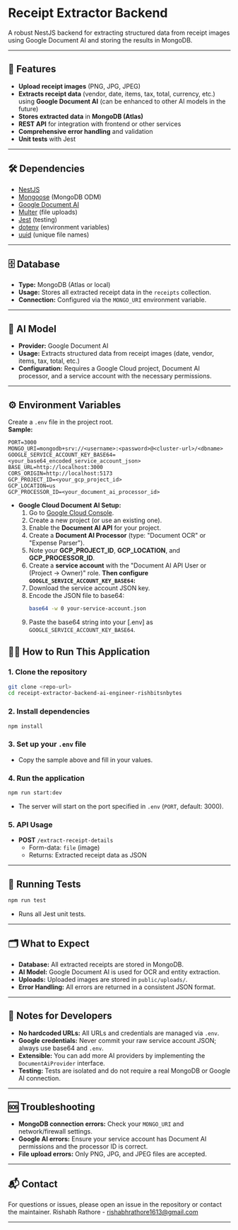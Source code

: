 # Receipt Extractor Backend

A robust NestJS backend for extracting structured data from receipt images using Google Document AI and storing the results in MongoDB.

---

## 🚀 Features

- **Upload receipt images** (PNG, JPG, JPEG)
- **Extracts receipt data** (vendor, date, items, tax, total, currency, etc.) using **Google Document AI** (can be enhanced to other AI models in the future)
- **Stores extracted data** in **MongoDB (Atlas)**
- **REST API** for integration with frontend or other services
- **Comprehensive error handling** and validation
- **Unit tests** with Jest

---

## 🛠️ Dependencies

- [NestJS](https://nestjs.com/)
- [Mongoose](https://mongoosejs.com/) (MongoDB ODM)
- [Google Document AI](https://cloud.google.com/document-ai)
- [Multer](https://github.com/expressjs/multer) (file uploads)
- [Jest](https://jestjs.io/) (testing)
- [dotenv](https://www.npmjs.com/package/dotenv) (environment variables)
- [uuid](https://www.npmjs.com/package/uuid) (unique file names)

---

## 🗄️ Database

- **Type:** MongoDB (Atlas or local)
- **Usage:** Stores all extracted receipt data in the `receipts` collection.
- **Connection:** Configured via the `MONGO_URI` environment variable.

---

## 🤖 AI Model

- **Provider:** Google Document AI
- **Usage:** Extracts structured data from receipt images (date, vendor, items, tax, total, etc.)
- **Configuration:** Requires a Google Cloud project, Document AI processor, and a service account with the necessary permissions.

---

## ⚙️ Environment Variables

Create a `.env` file in the project root.  
**Sample:**

```env
PORT=3000
MONGO_URI=mongodb+srv://<username>:<password>@<cluster-url>/<dbname>
GOOGLE_SERVICE_ACCOUNT_KEY_BASE64=<your_base64_encoded_service_account_json>
BASE_URL=http://localhost:3000
CORS_ORIGIN=http://localhost:5173
GCP_PROJECT_ID=<your_gcp_project_id>
GCP_LOCATION=us
GCP_PROCESSOR_ID=<your_document_ai_processor_id>
```
- **Google Cloud Document AI Setup:** 
  1. Go to [Google Cloud Console](https://console.cloud.google.com/).
  2. Create a new project (or use an existing one).
  3. Enable the **Document AI API** for your project.
  4. Create a **Document AI Processor** (type: "Document OCR" or "Expense Parser").
  5. Note your **GCP_PROJECT_ID**, **GCP_LOCATION**, and **GCP_PROCESSOR_ID**.
  6. Create a **service account** with the "Document AI API User or (Project ->  Owner)" role.
  **Then configure `GOOGLE_SERVICE_ACCOUNT_KEY_BASE64`:**
  7. Download the service account JSON key.
  8. Encode the JSON file to base64:
     ```sh
     base64 -w 0 your-service-account.json
     ```
  9. Paste the base64 string into your [.env] as `GOOGLE_SERVICE_ACCOUNT_KEY_BASE64`.



## 🧑‍💻 How to Run This Application

### 1. Clone the repository

```sh
git clone <repo-url>
cd receipt-extractor-backend-ai-engineer-rishbitsnbytes
```

### 2. Install dependencies

```sh
npm install
```

### 3. Set up your `.env` file

- Copy the sample above and fill in your values.

### 4. Run the application

```sh
npm run start:dev
```

- The server will start on the port specified in `.env` (`PORT`, default: 3000).

### 5. API Usage

- **POST** `/extract-receipt-details`
  - Form-data: `file` (image)
  - Returns: Extracted receipt data as JSON

---

## 🧪 Running Tests

```sh
npm run test
```

- Runs all Jest unit tests.

---

## 🗂️ What to Expect

- **Database:** All extracted receipts are stored in MongoDB.
- **AI Model:** Google Document AI is used for OCR and entity extraction.
- **Uploads:** Uploaded images are stored in `public/uploads/`.
- **Error Handling:** All errors are returned in a consistent JSON format.

---

## 📝 Notes for Developers

- **No hardcoded URLs:** All URLs and credentials are managed via `.env`.
- **Google credentials:** Never commit your raw service account JSON; always use base64 and `.env`.
- **Extensible:** You can add more AI providers by implementing the `DocumentAiProvider` interface.
- **Testing:** Tests are isolated and do not require a real MongoDB or Google AI connection.

---

## 🆘 Troubleshooting

- **MongoDB connection errors:** Check your `MONGO_URI` and network/firewall settings.
- **Google AI errors:** Ensure your service account has Document AI permissions and the processor ID is correct.
- **File upload errors:** Only PNG, JPG, and JPEG files are accepted.

---

## 📬 Contact

For questions or issues, please open an issue in the repository or contact the maintainer.
Rishabh Rathore - rishabhrathore1613@gmail.com

---
